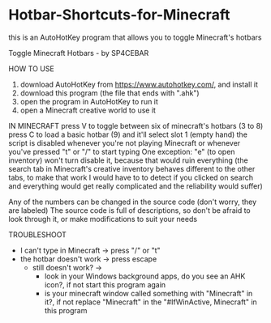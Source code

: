 # Hotbar-Shortcuts-for-Minecraft
this is an AutoHotKey program that allows you to toggle Minecraft's hotbars

Toggle Minecraft Hotbars - by SP4CEBAR

HOW TO USE
1. download AutoHotKey from https://www.autohotkey.com/, and install it
2. download this program (the file that ends with ".ahk")
3. open the program in AutoHotKey to run it
4. open a Minecraft creative world to use it

IN MINECRAFT
press V to toggle between six of minecraft's hotbars (3 to 8)
press C to load a basic hotbar (9) and it'll select slot 1 (empty hand)
the script is disabled whenever you're not playing Minecraft or whenever you've pressed "t" or "/" to start typing
One exception: "e" (to open inventory) won't turn disable it, because that would ruin everything (the search tab in Minecraft's creative inventory behaves different to the other tabs, to make that work I would have to to detect if you clicked on search and everything would get really complicated and the reliability would suffer)

Any of the numbers can be changed in the source code (don't worry, they are labeled)
The source code is full of descriptions, so don't be afraid to look through it, or make modifications to suit your needs

TROUBLESHOOT
- I can't type in Minecraft  -> press "/" or "t"
- the hotbar doesn't work    -> press escape
	- still doesn't work? -> 
		- look in your Windows background apps, do you see an AHK icon?, if not start this program again
  		- is your minecraft window called something with "Minecraft" in it?, if not replace "Minecraft" in the "#IfWinActive, Minecraft" in this program

